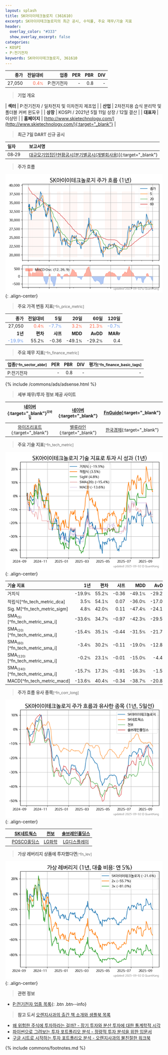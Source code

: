```yaml
---
layout: splash
title: SK아이이테크놀로지 (361610)
excerpt: SK아이이테크놀로지의 최근 공시, 수익률, 주요 재무/기술 지표
header:
  overlay_color: "#333"
  show_overlay_excerpt: false
categories:
- KOSPI
- P:전기전자
keywords: SK아이이테크놀로지, 361610
---
```


| **종가** | **전일대비** | **업종** | **PER** | **PBR** | **DIV** |
| -------: | -----------: | -------: | ------: | ------: | ------: |
| 27,050 | <span style="color: tomato">0.4<small>%</small></span> | P:전기전자 | - | 0.8 | - |

<!-- more -->


> **기업 개요**<a id="company"></a>

| <span style="white-space:nowrap;">**섹터**</span> | P:전기전자 / 일차전지 및 이차전지 제조업 |
| <span style="white-space:nowrap;">**산업**</span> | 2차전지용 습식 분리막 및 폴더블 커버 윈도우 |
| <span style="white-space:nowrap;">**상장**</span> | KOSPI / 2021년 5월 11일 상장 / 12월 결산 |
| <span style="white-space:nowrap;">**대표자**</span> | 이상민 |
| <span style="white-space:nowrap;">**홈페이지**</span> | [http://www.skietechnology.com/](http://www.skietechnology.com/){:target="_blank"} |


> **최근 7일 DART 신규 공시**<a id="dart"></a>

| **일자** |      | **보고서명** |
| :------- | :--- | :----------- |
| 08&#x2011;29 | | [대규모기업집단현황공시[분기별공시(개별회사용)]](https://dart.fss.or.kr/dsaf001/main.do?rcpNo=20250829000540){:target="_blank"} |


> **주가 흐름**<a id="price"></a>

![361610](/stock/images/361610.png){: .align-center}


> **주요 가격 변동 지표**<small>[^fn_price_metric]</small>

| **종가** | **전일대비** | **5일** | **20일** | **60일** | **120일** |
| -------: | -----------: | ------: | -------: | -------: | --------: |
| 27,050 | <span style="color: tomato">0.4<small>%</small></span> | <span style="color: cornflowerblue">-7.7<small>%</small></span> | <span style="color: tomato">3.2<small>%</small></span> | <span style="color: tomato">21.3<small>%</small></span> | <span style="color: cornflowerblue">-0.7<small>%</small></span> |
| **1년** | **편차** | **샤프** | **MDD** | **AvDD** | **MARr** |
| <span style="color: cornflowerblue">-19.9<small>%</small></span> | 55.2<small>%</small> | -0.36 | -49.1<small>%</small> | -29.2<small>%</small> | 0.4 |


> **주요 재무 지표**<small>[^fn_finance_metric]</small>

| **업종**<small>[^fn_sector_abbr]</small> | **PER** | **PBR** | **DIV** | **평가**<small>[^fn_finance_basic_tags]</small> |
| :--------------------------------------- | ------: | ------: | ------: | ----------------------------------------------: |
| P:전기전자 | - | 0.8 | - | - |



{% include /commons/ads/adsense.html %}

> **세부 재무/투자 정보 제공 사이트**

| [네이버](https://m.stock.naver.com/domestic/stock/361610/finance/summary){:target="_blank"}<sup><small>모바일</small></sup> | [네이버](https://finance.naver.com/item/coinfo.naver?code=361610){:target="_blank"} | [FnGuide](https://comp.fnguide.com/SVO2/ASP/SVD_Invest.asp?gicode=A361610&MenuYn=Y){:target="_blank"} |
| :---: | :---: | :---: |
| [와이즈리포트](https://comp.wisereport.co.kr/company/c1040001.aspx?cmp_cd=361610){:target="_blank"} | [밸류라인](https://www.valueline.co.kr/finance/summary/361610){:target="_blank"} | [한국경제](https://markets.hankyung.com/stock/361610/financial-summary){:target="_blank"} |


> **주요 기술 지표**<small>[^fn_tech_metric]</small>


![361610](/stock/images/361610_tech.png){: .align-center}

| **기술 지표** | **1년** | **편차** | **샤프** | **MDD** | **AvDD** |
| :------------ | ------: | -----------: | -------: | ------: | -------: |
| 거치식 | -19.9<small>%</small> | 55.2<small>%</small> | -0.36 | -49.1<small>%</small> | -29.2<small>%</small> |
| 적립식[^fn_tech_metric_dca] | 3.5<small>%</small> | 54.1<small>%</small> | 0.07 | -36.0<small>%</small> | -17.0<small>%</small> |
| Sig. M[^fn_tech_metric_sigm] | 4.8<small>%</small> | 42.0<small>%</small> | 0.11 | -47.4<small>%</small> | -24.1<small>%</small> |
| SMA<small><sub>(5)</sub></small>[^fn_tech_metric_sma_i] | -33.6<small>%</small> | 34.7<small>%</small> | -0.97 | -42.3<small>%</small> | -29.5<small>%</small> |
| SMA<small><sub>(20)</sub></small>[^fn_tech_metric_sma_i] | -15.4<small>%</small> | 35.1<small>%</small> | -0.44 | -31.5<small>%</small> | -21.7<small>%</small> |
| SMA<small><sub>(60)</sub></small>[^fn_tech_metric_sma_i] | -3.4<small>%</small> | 30.2<small>%</small> | -0.11 | -19.0<small>%</small> | -12.8<small>%</small> |
| SMA<small><sub>(120)</sub></small>[^fn_tech_metric_sma_i] | -0.2<small>%</small> | 23.1<small>%</small> | -0.01 | -15.0<small>%</small> | -4.4<small>%</small> |
| SMA<small><sub>(240)</sub></small>[^fn_tech_metric_sma_i] | -15.7<small>%</small> | 17.3<small>%</small> | -0.91 | -16.3<small>%</small> | -1.5<small>%</small> |
| MACD[^fn_tech_metric_macd] | -13.6<small>%</small> | 40.4<small>%</small> | -0.34 | -38.7<small>%</small> | -20.8<small>%</small> |


> **주가 흐름 유사 종목**<a id="corr"></a><small>[^fn_corr_long]</small>

![361610](/stock/images/361610_corr.png){: .align-center}

|       | [SK네트웍스](/001740/) | [천보](/278280/) | [솔브레인홀딩스](/036830/) |
| :---: | :------------------------------------: | :------------------------------------: | :------------------------------------: |
|       | [POSCO홀딩스](/005490/) | [LG화학](/051910/) | [LG디스플레이](/034220/) |


> **가상 레버리지 상품에 투자했다면**<a id="2x"></a><small>[^fn_lev]</small>

![361610](/stock/images/361610_2x.png){: .align-center}


> **관련 정보**

- [P:전기전자 업종 목록](/stats/sector/kospi_업종_전기전자_종목/){: .btn .btn--info}

> **참고 도서** [오렌지사과의 출간 책 소개와 샘플북 목록](https://kongdori.tistory.com/691)

- [왜 위험한 주식에 투자하라는 걸까? - 장기 투자와 분산 투자에 대한 통계학적 시각](https://kongdori.tistory.com/421)
- [파이썬으로 그려보는 투자 포트폴리오 분석  - 정량적 투자 분석을 위한 입문서](https://kongdori.tistory.com/643)
- [구글 시트로 시작하는 투자 포트폴리오 분석 - 오렌지사과의 불친절한 워크북](https://kongdori.tistory.com/449)


{% include commons/footnotes.md %}